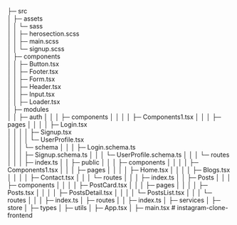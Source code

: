 ├─ src  
│ ├─ assets  
│ │ └─ sass  
│ │ ├─ herosection.scss  
│ │ ├─ main.scss  
│ │ └─ signup.scss  
│ ├─ components  
│ │ ├─ Button.tsx  
│ │ ├─ Footer.tsx  
│ │ ├─ Form.tsx  
│ │ ├─ Header.tsx  
│ │ ├─ Input.tsx  
│ │ ├─ Loader.tsx  
│ ├─ modules  
│ │ ├─ auth
│ │ │ ├─ components
│ │ │ │ ├─ Components1.tsx
│ │ │ ├─ pages
│ │ │ │ ├─ Login.tsx  
│ │ │ │ ├─ Signup.tsx  
│ │ │ │ └─ UserProfile.tsx  
│ │ │ └─ schema
│ │ │ ├─ Login.schema.ts  
│ │ │ ├─ Signup.schema.ts
│ │ │ └─ UserProfile.schema.ts
│ │ │ └─ routes
│ │ │ ├─ index.ts
│ │ ├─ public
│ │ │ ├─ components
│ │ │ │ ├─ Components1.tsx
│ │ │ ├─ pages
│ │ │ │ ├─ Home.tsx
│ │ │ │ ├─ Blogs.tsx
│ │ │ │ ├─ Contact.tsx
│ │ │ └─ routes
│ │ │ ├─ index.ts
│ │ ├─ Posts
│ │ │ ├─ components
│ │ │ │ ├─ PostCard.tsx
│ │ │ ├─ pages
│ │ │ │ ├─ Posts.tsx
│ │ │ │ ├─ PostsDetail.tsx
│ │ │ │ └─ PostsList.tsx
│ │ │ └─ routes
│ │ │ ├─ index.ts
│ ├─ routes
│ │ ├─ index.ts
│ ├─ services
│ ├─ store
│ ├─ types
│ ├─ utils
│ ├─ App.tsx
│ ├─ main.tsx
#   i n s t a g r a m - c l o n e - f r o n t e n d  
 
